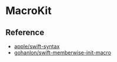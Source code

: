 # MacroKit

## Reference

* [apple/swift-syntax](https://github.com/apple/swift-syntax)
* [gohanlon/swift-memberwise-init-macro](https://github.com/gohanlon/swift-memberwise-init-macro)
